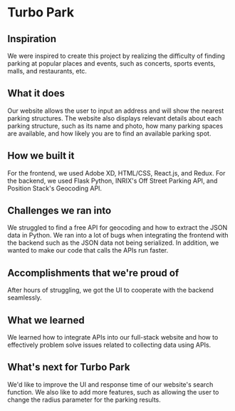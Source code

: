 # Turbo Park
 
## Inspiration
We were inspired to create this project by realizing the difficulty of finding parking at popular places and events, such as concerts, sports events, malls, and restaurants, etc.

## What it does
Our website allows the user to input an address and will show the nearest parking structures. The website also displays relevant details about each parking structure, such as its name and photo, how many parking spaces are available, and how likely you are to find an available parking spot.

## How we built it
For the frontend, we used Adobe XD, HTML/CSS, React.js, and Redux.
For the backend, we used Flask Python, INRIX's Off Street Parking API, and Position Stack's Geocoding API.

## Challenges we ran into
We struggled to find a free API for geocoding and how to extract the JSON data in Python. We ran into a lot of bugs when integrating the frontend with the backend such as the JSON data not being serialized. In addition, we wanted to make our code that calls the APIs run faster.

## Accomplishments that we're proud of
After hours of struggling, we got the UI to cooperate with the backend seamlessly.

## What we learned
We learned how to integrate APIs into our full-stack website and how to effectively problem solve issues related to collecting data using APIs.

## What's next for Turbo Park
We'd like to improve the UI and response time of our website's search function. We also like to add more features, such as allowing the user to change the radius parameter for the parking results.
